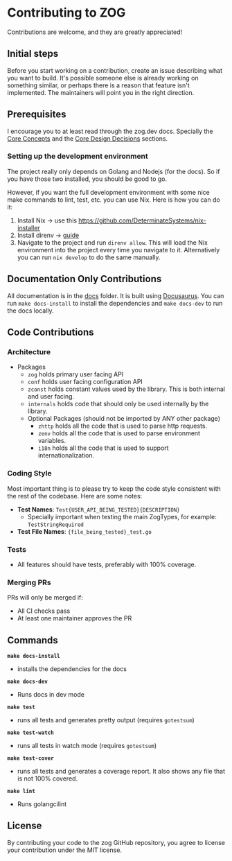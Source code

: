 # Contributing to ZOG

Contributions are welcome, and they are greatly appreciated!

## Initial steps

Before you start working on a contribution, create an issue describing what you want to build. It's possible someone else is already working on something similar, or perhaps there is a reason that feature isn't implemented. The maintainers will point you in the right direction.

<!-- ## Submitting a Pull Request

- Fork the repo
- Clone your forked repository: `git clone git@github.com:{your_username}/zog.git`
- Enter the zog directory: `cd zog`
- Create a new branch off the `master` branch: `git checkout -b your-feature-name`
- Implement your contributions (see the Development section for more information)
- Push your branch to the repo: `git push origin your-feature-name`
- Go to https://github.com/colinhacks/zog/compare and select the branch you just pushed in the "compare:" dropdown
- Submit the PR. The maintainers will follow up ASAP. -->

## Prerequisites

I encourage you to at least read through the zog.dev docs. Specially the [Core Concepts](https://zog.dev/category/core-concepts) and the [Core Design Decisions](https://zog.dev/core-design-decisions) sections.

### Setting up the development environment

The project really only depends on Golang and Nodejs (for the docs). So if you have those two installed, you should be good to go.

However, if you want the full development environment with some nice make commands to lint, test, etc. you can use Nix. Here is how you can do it:

1. Install Nix -> use this https://github.com/DeterminateSystems/nix-installer
2. Install direnv -> [guide](https://direnv.net/docs/installation.html)
3. Navigate to the project and run `direnv allow`. This will load the Nix environment into the project every time you navigate to it. Alternatively you can run `nix develop` to do the same manually.

## Documentation Only Contributions

All documentation is in the [docs](./docs) folder. It is built using [Docusaurus](https://docusaurus.io/). You can run `make docs-install` to install the dependencies and `make docs-dev` to run the docs locally.

## Code Contributions

### Architecture

- Packages
  - `zog` holds primary user facing API
  - `conf` holds user facing configuration API
  - `zconst` holds constant values used by the library. This is both internal and user facing.
  - `internals` holds code that should only be used internally by the library.
  - Optional Packages (should not be imported by ANY other package)
    - `zhttp` holds all the code that is used to parse http requests.
    - `zenv` holds all the code that is used to parse environment variables.
    - `i18n` holds all the code that is used to support internationalization.

### Coding Style

Most important thing is to please try to keep the code style consistent with the rest of the codebase. Here are some notes:

- **Test Names**: `Test{USER_API_BEING_TESTED}{DESCRIPTION}`
  - Specially important when testing the main ZogTypes, for example: `TestStringRequired`
- **Test File Names**: `{file_being_tested}_test.go`

### Tests

- All features should have tests, preferably with 100% coverage.

### Merging PRs

PRs will only be merged if:

- All CI checks pass
- At least one maintainer approves the PR

## Commands

**`make docs-install`**

- installs the dependencies for the docs

**`make docs-dev`**

- Runs docs in dev mode

**`make test`**

- runs all tests and generates pretty output (requires `gotestsum`)

**`make test-watch`**

- runs all tests in watch mode (requires `gotestsum`)

**`make test-cover`**

- runs all tests and generates a coverage report. It also shows any file that is not 100% covered.

**`make lint`**

- Runs golangcilint

## License

By contributing your code to the zog GitHub repository, you agree to
license your contribution under the MIT license.
